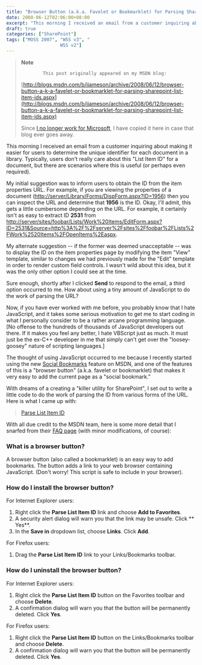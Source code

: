 ```yaml
---
title: "Browser Button (a.k.a. Favelet or Bookmarklet) for Parsing SharePoint List Item IDs"
date: 2008-06-12T02:06:00+08:00
excerpt: "This morning I received an email from a customer inquiring about making it easier for users to determine the unique identifier for each document in a library. Typically, users don't really care about this \"List Item ID\" for a document, but there are scenarios..."
draft: true
categories: ["SharePoint"]
tags: ["MOSS 2007", "WSS v3", "
                    WSS v2"]
---
```


> **Note**
>
>             This post originally appeared on my MSDN blog:
>
> [http://blogs.msdn.com/b/jjameson/archive/2008/06/12/browser-button-a-k-a-favelet-or-bookmarklet-for-parsing-sharepoint-list-item-ids.aspx](http://blogs.msdn.com/b/jjameson/archive/2008/06/12/browser-button-a-k-a-favelet-or-bookmarklet-for-parsing-sharepoint-list-item-ids.aspx)
>
> Since [I no longer work for Microsoft](/blog/jjameson/2011/09/02/last-day-with-microsoft), I have copied it here in case that blog                 ever goes away.

This morning I received an email from a customer inquiring about making it easier         for users to determine the unique identifier for each document in a library. Typically,         users don't really care about this "List Item ID" for a document, but there are         scenarios where this is useful (or perhaps even required).

My initial suggestion was to inform users to obtain the ID from the item properties         URL. For example, if you are viewing the properties of a document ([http://server/Library/Forms/DispForm.aspx?ID=1956](http://server/Library/Forms/DispForm.aspx?ID=1956))         then you can inspect the URL and determine that **1956** is the ID.         Okay, I'll admit, this gets a little cumbersome depending on the URL. For example,         it certainly isn't as easy to extract ID **2531** from [http://server/sites/foobar/Lists/Work%20Items/EditForm.aspx?ID=2531&Source=http%3A%2F%2Fserver%2Fsites%2Ffoobar%2FLists%2FWork%2520Items%2FOpenItems%2Easpx](http://server/sites/foobar/Lists/Work%20Items/EditForm.aspx?ID=2531&Source=http%3A%2F%2Fserver%2Fsites%2Ffoobar%2FLists%2FWork%2520Items%2FOpenItems%2Easpx).

My alternate suggestion -- if the former was deemed unacceptable -- was to display         the ID on the item properties page by modifying the item "View" template, similar         to changes we had previously made for the "Edit" template in order to render custom         field controls. I wasn't wild about this idea, but it was the only other option         I could see at the time.

Sure enough, shortly after I clicked **Send** to respond to the email,         a third option occurred to me. How about using a tiny amount of JavaScript to do         the work of parsing the URL?

Now, if you have ever worked with me before, you probably know that I hate JavaScript,         and it takes some serious motivation to get me to start coding in what I personally         consider to be a rather arcane programming language. [No offense to the hundreds         of thousands of JavaScript developers out there. If it makes you feel any better,         I hate VBScript just as much. It must just be the ex-C++ developer in me that simply         can't get over the "loosey-goosey" nature of scripting languages.]

The thought of using JavaScript occurred to me because I recently started using         the new [Social Bookmarks](http://social.msdn.microsoft.com/bookmarks)         feature on MSDN, and one of the features of this is a "browser button" (a.k.a. favelet         or bookmarklet) that makes it very easy to add the current page as a "social bookmark."

With dreams of a creating a "killer utility for SharePoint", I set out to write         a little code to do the work of parsing the ID from various forms of the URL. Here         is what I came up with:

> [Parse List Item ID](javascript:s=location.href;pos1=s.indexOf%28'DispForm.aspx?ID=',%200%29;if%28pos1==-1%29{window.alert%28"Unable%20to%20determine%20List%20Item%20ID%20from%20URL."%29;}else{pos1+='DispForm.aspx?ID='.length;pos2=s.indexOf%28'&',%20pos1%29;if%28pos2==-1%29{pos2=s.length;}listItemIntId=s.substr%28pos1,%20pos2-pos1%29;window.alert%28'List%20Item%20ID:%20'%20+%20listItemIntId%29;})

With all due credit to the MSDN team, here is some more detail that I snarfed from         their [FAQ page](http://social.msdn.microsoft.com/bookmarks/en-US/FAQ)         (with minor modifications, of course):

### What is a browser button?

A browser button (also called a bookmarklet) is an easy way to add bookmarks. The         button adds a link to your web browser containing JavaScript. (Don't worry! This         script is safe to include in your browser).

### How do I install the browser button?

For Internet Explorer users:

1. Right click the **Parse List Item ID** link and choose **Add
   to Favorites**.
2. A security alert dialog will warn you that the link may be unsafe. Click **            Yes**.
3. In the **Save in** dropdown list, choose **Links**. Click
   **Add**.

For Firefox users:

1. Drag the **Parse List Item ID** link to your Links/Bookmarks toolbar.

### How do I uninstall the browser button?

For Internet Explorer users:

1. Right click the **Parse List Item ID** button on the Favorites toolbar
   and choose **Delete**.
2. A confirmation dialog will warn you that the button will be permanently deleted.
   Click **Yes**.

For Firefox users:

1. Right click the **Parse List Item ID** button on the Links/Bookmarks
   toolbar and choose **Delete**.
2. A confirmation dialog will warn you that the button will be permanently deleted.
   Click **Yes**.


